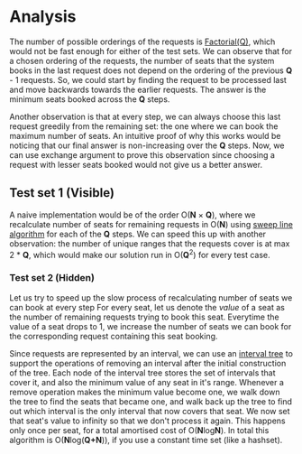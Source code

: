 # Analysis

The number of possible orderings of the requests is [Factorial(Q)](https://en.wikipedia.org/wiki/Factorial), which would not be fast enough for either of the test sets. We can observe that for a chosen ordering of the requests, the number of seats that the system books in the last request does not depend on the ordering of the previous **Q** - 1 requests. So, we could start by finding the request to be processed last and move backwards towards the earlier requests. The answer is the minimum seats booked across the **Q** steps.

Another observation is that at every step, we can always choose this last request greedily from the remaining set: the one where we can book the maximum number of seats. An intuitive proof of why this works would be noticing that our final answer is non-increasing over the **Q** steps. Now, we can use exchange argument to prove this observation since choosing a request with lesser seats booked would not give us a better answer.

## Test set 1 (Visible)

A naive implementation would be of the order O(**N** × **Q**), where we recalculate number of seats for remaining requests in O(**N**) using [sweep line algorithm](https://en.wikipedia.org/wiki/Sweep_line_algorithm) for each of the **Q** steps. We can speed this up with another observation: the number of unique ranges that the requests cover is at max 2 \* **Q**, which would make our solution run in O(**Q**<sup>2</sup>) for every test case.

### Test set 2 (Hidden)

Let us try to speed up the slow process of recalculating number of seats we can book at every step For every seat, let us denote the _value_ of a seat as the number of remaining requests trying to book this seat. Everytime the value of a seat drops to 1, we increase the number of seats we can book for the corresponding request containing this seat booking.

Since requests are represented by an interval, we can use an [interval tree](https://en.wikipedia.org/wiki/Interval_tree) to support the operations of removing an interval after the initial construction of the tree. Each node of the interval tree stores the set of intervals that cover it, and also the minimum value of any seat in it's range. Whenever a remove operation makes the minimum value become one, we walk down the tree to find the seats that became one, and walk back up the tree to find out which interval is the only interval that now covers that seat. We now set that seat's value to infinity so that we don't process it again. This happens only once per seat, for a total amortised cost of O(**N**log**N**). In total this algorithm is O(**N**log(**Q+N**)), if you use a constant time set (like a hashset).
